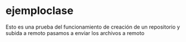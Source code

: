 # ejemploclase
Esto es una prueba del funcionamiento de creación de un repositorio y subida a remoto
pasamos a enviar los archivos a remoto
